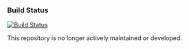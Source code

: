 ### Build Status
[![Build Status](https://dev.azure.com/xamarin/public/_apis/build/status/xamarin/Xamarin.PropertyEditing/Xamarin.PropertyEditing%20(Public)?branchName=main)](https://dev.azure.com/xamarin/public/_build/latest?definitionId=51&branchName=main)

This repository is no longer actively maintained or developed.
